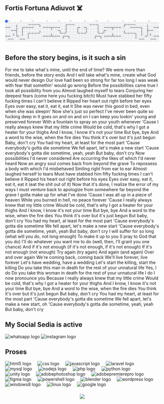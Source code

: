 ## Fortis Fortuna Adiuvot ☠️

<picture>
  <source media="(prefers-color-scheme: dark)" srcset="https://raw.githubusercontent.com/akmalfaris/akmalfaris/output/pacman-contribution-graph-dark.svg">
  <source media="(prefers-color-scheme: light)" srcset="https://raw.githubusercontent.com/akmalfaris/akmalfaris/output/pacman-contribution-graph.svg">
  <img alt="pacman contribution graph" src="https://raw.githubusercontent.com/akmalfaris/akmalfaris/output/pacman-contribution-graph.svg">
</picture>

## Before the story begins, is it such a sin
For me to take what's mine, until the end of time?
We were more than friends, before the story ends
And I will take what's mine, create what God would never design
Our love had been so strong for far too long
I was weak with fear that somethin' would go wrong
Before the possibilities came true
I took all possibility from you
Almost laughed myself to tears
Conjuring her deepest fears (come here you fucking bitch)
Must have stabbed her fifty fucking times
I can't believe it
Ripped her heart out right before her eyes
Eyes over easy, eat it, eat it, eat it
She was never this good in bed, even when she was sleepin'
Now she's just so perfect I've never been quite so fucking deep in
It goes on and on and on
I can keep you lookin' young and preserved forever
With a fountain to spray on your youth whenever
'Cause I really always knew that my little crime
Would be cold, that's why I got a heater for your thighs
And I know, I know it's not your time
But bye, bye
And a word to the wise, when the fire dies
You think it's over but it's just begun
Baby, don't cry
You had my heart, at least for the most part
'Cause everybody's gotta die sometime
We fell apart, let's make a new start
'Cause everybody's gotta die sometime, yeah, yeah
But baby, don't cry
Now possibilities I'd never considered
Are occurring the likes of which I'd never heard
Now an angry soul comes back from beyond the grave
To repossess a body with which I'd misbehaved
Smiling right from ear to ear
Almost laughed herself to tears
Must have stabbed him fifty fucking times
I can't believe it
Ripped his heart out right before his eyes
Eyes over easy, eat it, eat it, eat it (eat the shit out of it)
Now that it's done, I realize the error of my ways
I must venture back to apologize from somewhere far beyond the grave
I gotta make up for what I've done
'Cause I was all up in a piece of heaven
While you burned in hell, no peace forever
'Cause I really always knew that my little crime
Would be cold, that's why I got a heater for your thighs
And I know, I know it's not your time
But bye, bye
And a word to the wise, when the fire dies
You think it's over but it's just begun
But baby, don't cry
You had my heart, at least for the most part
'Cause everybody's gotta die sometime
We fell apart, let's make a new start
'Cause everybody's gotta die sometime, yeah, yeah
But baby, don't cry
I will suffer for so long (what will you do, not long enough)
To make it up to you (I pray to God that you do)
I'll do whatever you want me to do (well, then, I'll grant you one chance)
And if it's not enough (if it's not enough, if it's not enough)
If it's not enough (not enough)
Try again (try again)
And again (and again)
Over and over again
We're coming back, coming back
We'll live forever, live forever
Let's have wedding, have a wedding
Let's start the killing, start the killing
Do you take this man in death for the rest of your unnatural life
Yes, I do
Do you take this woman in death for the rest of your unnatural life
I do
I now pronounce you
Because I really always knew that my little crime
Would be cold, that's why I got a heater for your thighs
And I know, I know it's not your time
But bye, bye
And a word to the wise, when the fire dies
You think it's over but it's just begun
But baby, don't cry
You had my heart, at least for the most part
'Cause everybody's gotta die sometime
We fell apart, let's make a new start, oh
'Cause everybody's gotta die sometime, yeah, yeah
But baby, don't cry

## My Social Sedia is active
<div align="left">
  <img src="https://raw.githubusercontent.com/maurodesouza/profile-readme-generator/master/src/assets/icons/social/whatsapp/default.svg" width="52" height="40" alt="whatsapp logo"  />
  <img src="https://raw.githubusercontent.com/maurodesouza/profile-readme-generator/master/src/assets/icons/social/instagram/default.svg" width="52" height="40" alt="instagram logo"  />
</div>

## Proses

<div align="left">
  <img src="https://cdn.jsdelivr.net/gh/devicons/devicon/icons/html5/html5-original.svg" height="40" alt="html5 logo"  />
  <img width="12" />
  <img src="https://skillicons.dev/icons?i=css" height="40" alt="css logo"  />
  <img width="12" />
  <img src="https://skillicons.dev/icons?i=js" height="40" alt="javascript logo"  />
  <img width="12" />
  <img src="https://cdn.simpleicons.org/laravel/FF2D20" height="40" alt="laravel logo"  />
  <img width="12" />
  <img src="https://cdn.simpleicons.org/mysql/4479A1" height="40" alt="mysql logo"  />
  <img width="12" />
  <img src="https://cdn.jsdelivr.net/gh/devicons/devicon/icons/nodejs/nodejs-original.svg" height="40" alt="nodejs logo"  />
  <img width="12" />
  <img src="https://cdn.simpleicons.org/php/777BB4" height="40" alt="php logo"  />
  <img width="12" />
  <img src="https://skillicons.dev/icons?i=py" height="40" alt="python logo"  />
  <img width="12" />
  <img src="https://cdn.jsdelivr.net/gh/devicons/devicon/icons/unity/unity-original.svg" height="40" alt="unity logo"  />
  <img width="12" />
  <img src="https://skillicons.dev/icons?i=ps" height="40" alt="adobephotoshop logo"  />
  <img width="12" />
  <img src="https://skillicons.dev/icons?i=pr" height="40" alt="adobepremierepro logo"  />
  <img width="12" />
  <img src="https://skillicons.dev/icons?i=figma" height="40" alt="figma logo"  />
  <img width="12" />
  <img src="https://skillicons.dev/icons?i=powershell" height="40" alt="powershell logo"  />
  <img width="12" />
  <img src="https://skillicons.dev/icons?i=blender" height="40" alt="blender logo"  />
  <img width="12" />
  <img src="https://cdn.jsdelivr.net/gh/devicons/devicon/icons/wordpress/wordpress-original.svg" height="40" alt="wordpress logo"  />
  <img width="12" />
  <img src="https://cdn.jsdelivr.net/gh/devicons/devicon/icons/windows8/windows8-original.svg" height="40" alt="windows8 logo"  />
  <img width="12" />
  <img src="https://cdn.jsdelivr.net/gh/devicons/devicon/icons/linux/linux-original.svg" height="40" alt="linux logo"  />
  <img width="12" />
  <img src="https://cdn.jsdelivr.net/gh/devicons/devicon/icons/google/google-original.svg" height="40" alt="google logo"  />
</div>

###

###

<div align="center">
  <img src="https://visitor-badge.laobi.icu/badge?page_id=akmalfaris.akmalfaris&"  />
</div>

